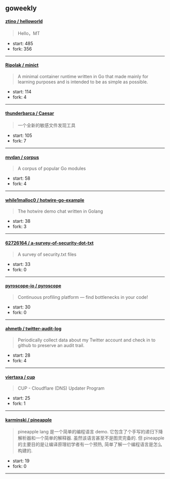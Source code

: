 ## goweekly

#### [ztino / helloworld](https://github.com/ztino/helloworld)

> Hello，MT

+ start: 485
+ fork: 356

----


#### [Ripolak / minict](https://github.com/Ripolak/minict)

> A minimal container runtime written in Go that made mainly for learning purposes and is intended to be as simple as possible.

+ start: 114
+ fork: 4

----


#### [thunderbarca / Caesar](https://github.com/thunderbarca/Caesar)

> 一个全新的敏感文件发现工具

+ start: 105
+ fork: 7

----


#### [mvdan / corpus](https://github.com/mvdan/corpus)

> A corpus of popular Go modules

+ start: 58
+ fork: 4

----


#### [while1malloc0 / hotwire-go-example](https://github.com/while1malloc0/hotwire-go-example)

> The hotwire demo chat written in Golang

+ start: 38
+ fork: 3

----


#### [62726164 / a-survey-of-security-dot-txt](https://github.com/62726164/a-survey-of-security-dot-txt)

> A survey of security.txt files

+ start: 33
+ fork: 0

----


#### [pyroscope-io / pyroscope](https://github.com/pyroscope-io/pyroscope)

> Continuous profiling platform — find bottlenecks in your code!

+ start: 30
+ fork: 0

----


#### [ahmetb / twitter-audit-log](https://github.com/ahmetb/twitter-audit-log)

> Periodically collect data about my Twitter account and check in to github to preserve an audit trail.

+ start: 28
+ fork: 4

----


#### [viertaxa / cup](https://github.com/viertaxa/cup)

> CUP - Cloudflare (DNS) Updater Program

+ start: 25
+ fork: 1

----


#### [karminski / pineapple](https://github.com/karminski/pineapple)

> pineapple lang 是一个简单的编程语言 demo. 它包含了个手写的递归下降解析器和一个简单的解释器. 虽然该语言甚至不是图灵完备的. 但 pineapple 的主要目的是让编译原理初学者有一个预热, 简单了解一个编程语言是怎么构建的.  

+ start: 19
+ fork: 0

----

